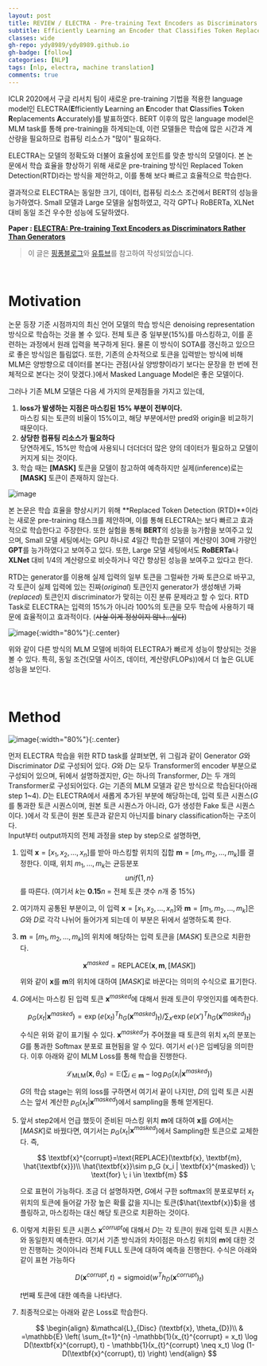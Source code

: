 ```yaml
---
layout: post
title: REVIEW / ELECTRA - Pre-training Text Encoders as Discriminators Rather Than Generators
subtitle: Efficiently Learning an Encoder that Classifies Token Replacements Accurately
classes: wide
gh-repo: ydy8989/ydy8989.github.io
gh-badge: [follow]
categories: [NLP]
tags: [nlp, electra, machine translation]
comments: true
---
```


ICLR 2020에서 구글 리서치 팀이 새로운 pre-training 기법을 적용한 language model인 ELECTRA(**E**fficiently **L**earning an **E**ncoder that **C**lassifies **T**oken **R**eplacements **A**ccurately)를 발표하였다. BERT 이후의 많은 language model은 MLM task를 통해 pre-training을 하게되는데, 이런 모델들은 학습에 많은 시간과 계산량을 필요하므로 컴퓨팅 리소스가 "많이" 필요하다. 

ELECTRA는 모델의 정확도와 더불어 효율성에 포인트를 맞춘 방식의 모델이다. 본 논문에서 학습 효율을 향상하기 위해 새로운 pre-training 방식인 Replaced Token Detection(RTD)라는 방식을 제안하고, 이를 통해 보다 빠르고 효율적으로 학습한다. 

결과적으로 ELECTRA는 동일한 크기, 데이터, 컴퓨팅 리소스 조건에서 BERT의 성능을 능가하였다. Small 모델과 Large 모델을 실험하였고, 각각 GPT나 RoBERTa, XLNet 대비 동일 조건 우수한 성능에 도달하였다. 

**Paper : [ELECTRA: Pre-training Text Encoders as Discriminators Rather Than Generators](https://arxiv.org/abs/2003.10555)**

> 이 글은 [핑퐁블로그](https://blog.pingpong.us/electra-review/)와 [유튜브](https://www.youtube.com/watch?v=ayVS904xQpQ&t=183s)를 참고하여 작성되었습니다. 

<br/>

# Motivation

논문 등장 기준 시점까지의 최신 언어 모델의 학습 방식은 denoising representation 방식으로 학습하는 것을 볼 수 있다. 전체 토큰 중 일부분(15%)를 마스킹하고, 이를 훈련하는 과정에서 원래 입력을 복구하게 된다. 물론 이 방식이 SOTA를 갱신하고 있으므로 좋은 방식임은 틀림없다. 또한, 기존의 순차적으로 토큰을 입력받는 방식에 비해 MLM은 양방향으로 데이터를 본다는 관점(사실 양방향이라기 보다는 문장을 한 번에 전체적으로 본다는 것이 맞겠다.)에서 Masked Language Model은 좋은 모델이다. 

그러나 기존 MLM 모델은 다음 세 가지의 문제점들을 가지고 있는데, 

1. **loss가 발생하는 지점은 마스킹된 15% 부분이 전부이다.**   
	마스킹 되는 토큰의 비율이 15%이고, 해당 부분에서만 pred와 origin을 비교하기 때문이다.
2. **상당한 컴퓨팅 리소스가 필요하다**  
	당연하게도, 15%만 학습에 사용되니 더더더더 많은 양의 데이터가 필요하고 모델이 커지게 되는 것이다. 
3. 학습 때는 **[MASK]** 토큰을 모델이 참고하여 예측하지만 실제(inference)로는 **[MASK]** 토큰이 존재하지 않는다.

![image](https://user-images.githubusercontent.com/38639633/126133773-b12f4a82-e1f2-4f0e-8c56-05fe8cdf8fe3.png)

본 논문은 학습 효율을 향상시키기 위해 **Replaced Token Detection (RTD)**이라는 새로운 pre-training 태스크를 제안하며, 이를 통해 ELECTRA는 보다 빠르고 효과적으로 학습한다고 주장한다. 또한 실험을 통해 **BERT**의 성능을 능가함을 보여주고 있으며, Small 모델 세팅에서는 GPU 하나로 4일간 학습한 모델이 계산량이 30배 가량인 **GPT**를 능가하였다고 보여주고 있다. 또한, Large 모델 세팅에서도 **RoBERTa**나 **XLNet** 대비 1/4의 계산량으로 비슷하거나 약간 향상된 성능을 보여주고 있다고 한다.

RTD는 generator를 이용해 실제 입력의 일부 토큰을 그럴싸한 가짜 토큰으로 바꾸고, 각 토큰이 실제 입력에 있는 진짜(*original*) 토큰인지 generator가 생성해낸 가짜(*replaced*) 토큰인지 discriminator가 맞히는 이진 분류 문제라고 할 수 있다. RTD Task로 ELECTRA는 입력의 15%가 아니라 100%의 토큰을 모두 학습에 사용하기 때문에 효율적이고 효과적이다. (~~사실 이게 정상이지 않나...싶다~~) 

![image](https://user-images.githubusercontent.com/38639633/126276775-66c19060-5cbc-46b3-869d-a32b38e3b570.png){:width="80%"}{:.center}

위와 같이 다른 방식의 MLM 모델에 비하여 ELECTRA가 빠르게 성능이 향상되는 것을 볼 수 있다. 특히, 동일 조건(모델 사이즈, 데이터, 계산량(FLOPs))에서 더 높은 GLUE 성능을 보인다. 

<br/>

# Method

![image](https://user-images.githubusercontent.com/38639633/126278601-71cd5ffa-a948-45ce-96a9-dfab1bec6b35.png){:width="80%"}{:.center}



먼저 ELECTRA 학습을 위한 RTD task를 살펴보면, 위 그림과 같이 Generator $G$와 Discriminator $D$로 구성되어 있다. $G$와 $D$는 모두 Transformer의 encoder 부분으로 구성되어 있으며, 뒤에서 설명하겠지만, $G$는 하나의 Transformer, $D$는 두 개의 Transformer로 구성되어있다. $G$는 기존의 MLM 모델과 같은 방식으로 학습된다(아래 step 1~4).  $D$는 ELECTRA에서 새롭게 추가된 부분에 해당하는데, 입력 토큰 시퀀스($G$를 통과한 토큰 시퀀스이며, 원본 토큰 시퀀스가 아니라, G가 생성한 Fake 토큰 시퀀스이다. )에서 각 토큰이 원본 토큰과 같은지 아닌지를 binary classification하는 구조이다.   
Input부터 output까지의 전체 과정을 step by step으로 설명하면, 

1. 입력 $\textbf{x} = [x_1, x_2, …, x_n]$를 받아 마스킹할 위치의 집합 $\textbf{m} = [m_1, m_2, …, m_k]$를 결정한다. 이때, 위치 $m_1,\dots, m_k$는 균등분포  $$unif \{ 1,n \}$$를 따른다. (여기서 $k$는 **0.15**$n$ = 전체 토큰 갯수 $n$개 중 15%)
2. 여기까지 공통된 부분이고, 이 입력 $\textbf{x} = [x_1, x_2, …, x_n]$와 $\textbf{m} = [m_1, m_2, …, m_k]$은  $G$와 $D$로 각각 나뉘어 들어가게 되는데 이 부분은 뒤에서 설명하도록 한다.
3.  $\textbf{m} = [m_1, m_2, …, m_k]$의 위치에 해당하는 입력 토큰을 $[MASK]$ 토큰으로 치환한다.
	
	$$
	\textbf{x}^{masked}=\text{REPLACE}(\textbf{x}, \textbf{m}, [MASK])
	$$

	위와 같이 $\textbf{x}$를 $\textbf{m}$의 위치에 대하여 $[MASK]$로 바꾼다는 의미의 수식으로 표기한다.
4. $G$에서는 마스킹 된 입력 토큰 $\textbf{x}^{masked}$에 대해서 원래 토큰이 무엇인지를 예측한다.
   
	$$
	p_G (x_t | \textbf{x}^{masked}) = \exp(e(x_t)^T h_G(\textbf{x}^{masked})_t) / \sum_{x'} \exp(e(x')^T h_G(\textbf{x}^{masked})_t)
	$$

	수식은 위와 같이 표기될 수 있다. $\textbf{x}^{masked}$가 주어졌을 때 토큰의 위치 $x_t$의 분포는 $G$를 통과한 Softmax 분포로 표현됨을 알 수 있다. 여기서 $e(\cdot)$은 임베딩을 의미한다. 이후 아래와 같이 MLM Loss를 통해 학습을 진행한다. 

	$$
	\mathcal{L}_{\text{MLM}}(\textbf{x}, \theta_G) = \mathbb{E} \left( \sum_{i \in \textbf{m}} -\log p_G (x_i | \textbf{x}^{masked}) \right)
	$$
   
	$G$의 학습 stage는 위의 loss를 구하면서 여기서 끝이 나지만, $D$의 입력 토큰 시퀀스는 앞서 계산한 $p_G (x_t \vert\textbf{x}^{masked})$에서 sampling을 통해 얻게된다.
5. 앞서 step2에서 언급 했듯이 준비된 마스킹 위치 $\textbf{m}$에 대하여 $\textbf{x}$를 $G$에서는 $[MASK]$로 바꿨다면, 여기서는 $p_G (x_t \vert\textbf{x}^{masked})$에서 Sampling한 토큰으로 교체한다. 즉,

	$$
	\textbf{x}^{corrupt}=\text{REPLACE}(\textbf{x}, \textbf{m}, \hat{\textbf{x}})\\
	\hat{\textbf{x}}\sim p_G (x_i | \textbf{x}^{masked}) \; \text{for} \; i \in \textbf{m}
	$$
	
	으로 표현이 가능하다. 조금 더 설명하자면, $G$에서 구한 softmax의 분포로부터 $x_t$위치의 토큰에 들어갈 가장 높은 확률 값을 지니는 토큰($\hat{\textbf{x}}$)을 샘플링하고, 마스킹하는 대신 해당 토큰으로 치환하는 것이다.
6. 이렇게 치환된 토큰 시퀀스 $\textbf{x}^{corrupt}$에 대해서 $D$는 각 토큰이 원래 입력 토큰 시퀀스와 동일한지 예측한다. 여기서 기존 방식과의 차이점은 마스킹 위치의 $\textbf{m}$에 대한 것만 진행하는 것이아니라 전체 FULL 토큰에 대하여 예측을 진행한다. 수식은 아래와 같이 표현 가능하다  
	
	$$
	D(\textbf{x}^{corrupt}, t) = \text{sigmoid}(w^T h_D(\textbf{x}^{corrupt})_t)
	$$

	$t$번째 토큰에 대한 예측을 나타낸다.
7. 최종적으로는 아래와 같은 Loss로 학습한다.   
	
	$$
	\begin{align}
	&\mathcal{L}_{Disc} (\textbf{x}, \theta_{D})\\ 
	& =\mathbb{E} \left( \sum_{t=1}^{n} -\mathbb{1}(x_{t}^{corrupt} = x_t) \log D(\textbf{x}^{corrupt}, t) - \mathbb{1}(x_{t}^{corrupt} \neq x_t) \log (1-D(\textbf{x}^{corrupt}, t)) \right)
	\end{align}
	$$



